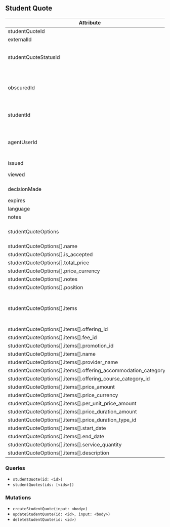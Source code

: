 ## Student Quote

Attribute | Description
--- | ---
studentQuoteId  | 
externalId | 
studentQuoteStatusId | The student quote status object
obscuredId | Used for generating the external link to the quote
studentId | The student that the quote is for
agentUserId | The staff member who created the quote
issued | Issued date
viewed | Viewed date
decisionMade | Decision made date
expires | Expiry date
language | 
notes | 
studentQuoteOptions | An array of options in the quote
studentQuoteOptions[].name | 
studentQuoteOptions[].is_accepted | 
studentQuoteOptions[].total_price | 
studentQuoteOptions[].price_currency | 
studentQuoteOptions[].notes | 
studentQuoteOptions[].position | 
studentQuoteOptions[].items | An array of line items for a particular option
studentQuoteOptions[].items[].offering_id | 
studentQuoteOptions[].items[].fee_id | 
studentQuoteOptions[].items[].promotion_id | 
studentQuoteOptions[].items[].name | 
studentQuoteOptions[].items[].provider_name | 
studentQuoteOptions[].items[].offering_accommodation_category_id | 
studentQuoteOptions[].items[].offering_course_category_id | 
studentQuoteOptions[].items[].price_amount | 
studentQuoteOptions[].items[].price_currency | 
studentQuoteOptions[].items[].per_unit_price_amount | 
studentQuoteOptions[].items[].price_duration_amount | 
studentQuoteOptions[].items[].price_duration_type_id | 
studentQuoteOptions[].items[].start_date | 
studentQuoteOptions[].items[].end_date | 
studentQuoteOptions[].items[].service_quantity | 
studentQuoteOptions[].items[].description | 


### Queries

* `studentQuote(id: <id>)`
* `studentQuotes(ids: [<ids>])`

### Mutations

* `createStudentQuote(input: <body>)`
* `updateStudentQuote(id: <id>, input: <body>)`
* `deleteStudentQuote(id: <id>)`